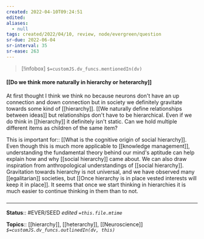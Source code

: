 ```yaml
---
created: 2022-04-10T09:24:51 
edited: 
aliases:
  - null
tags: created/2022/04/10, review, node/evergreen/question
sr-due: 2022-06-04
sr-interval: 35
sr-ease: 263
---
```

> [!infobox]
`$=customJS.dv_funcs.mentionedIn(dv)`

#### [[Do we think more naturally in hierarchy or heterarchy]]

At first thought I think we think no because neurons don't have an up connection and down connection
but in society we definitely gravitate towards some kind of [[hierarchy]].
[[We naturally define relationships between ideas]] but relationships don't have to be hierarchical.
Even if we do think in [[hierarchy]] it definitely isn't static.
Can we hold multiple different items as children of the same item?

This is
important for:: [[What is the cognitive origin of social hierarchy]].
Even though this is much more applicable to [[knowledge management]], understanding the fundamental theory behind our mind's aptitude can help explain how and why [[social hierarchy]] came about.
We can also draw inspiration from anthropological understandings of [[social hierarchy]].
Gravitation towards hierarchy is not universal, and we have observed many [[egalitarian]] societies, but
[[Once hierarchy is in place vested interests will keep it in place]].
It seems that once we start thinking in hierarchies it is much easier to continue thinking in them than to not.

### <hr class="footnote"/>

**Status**:: #EVER/SEED 
*edited `=this.file.mtime`*

**Topics**:: [[hierarchy]], [[heterarchy]], [[Neuroscience]]
*`$=customJS.dv_funcs.outlinedIn(dv, this)`*

